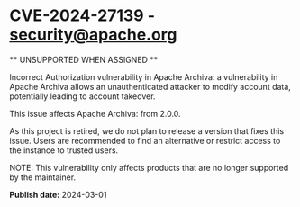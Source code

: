 # CVE-2024-27139 - security@apache.org

** UNSUPPORTED WHEN ASSIGNED **

Incorrect Authorization vulnerability in Apache Archiva: a vulnerability in Apache Archiva allows an unauthenticated attacker to modify account data, potentially leading to account takeover.

This issue affects Apache Archiva: from 2.0.0.

As this project is retired, we do not plan to release a version that fixes this issue. Users are recommended to find an alternative or restrict access to the instance to trusted users.

NOTE: This vulnerability only affects products that are no longer supported by the maintainer.



**Publish date:** 2024-03-01
